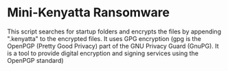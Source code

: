 # Mini-Kenyatta Ransomware
This script searches for startup folders and encrypts the files by appending ".kenyatta" to the encrypted files.
It uses GPG encryption (gpg is the OpenPGP (Pretty Good Privacy) part of the GNU Privacy Guard (GnuPG). 
It is a tool to provide digital encryption and signing services using the OpenPGP standard)
